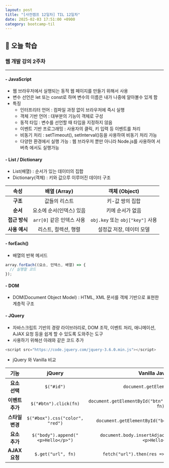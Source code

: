 ```yaml
---
layout: post
title: "[사전캠프 12일차] TIL 12일차"
date: 2025-02-03 17:51:00 +0900
category: bootcamp-til
---
```


## 📖 오늘 학습
### 웹 개발 강의 2주차

<!-- #### 📃  -->

---

#### - JavaScript
- 웹 브라우저에서 실행되는 동적 웹 페이지를 만들기 위해서 사용
- 변수 선언은 let 또는 const로 하며 변수의 이름은 내가 나중에 알아볼수 있게 함
- 특징
    - 인터프리터 언어 : 컴파일 과정 없이 브라우저에 즉시 실행
    - 객체 기반 언어 : 대부분의 기능이 객체로 구성
    - 동적 타입 : 변수를 선언할 때 타입을 지정하지 않음
    - 이벤트 기반 프로그래밍 : 사용자의 클릭, 키 입력 등 이벤트를 처리
    - 비동기 처리 : setTimeout(), setInterval()등을 사용하여 비동기 처리 가능
    - 다양한 환경에서 실행 가능 : 웹 브라우저 뿐만 아니라 Node.js를 사용하여 서버측 에서도 실행가능

#### - List / Dictionary
- List(배열) : 순서가 있는 데이터의 집합
- Dictionary(객체) : 키와 값으루 이루어진 데이터 구조

|     속성      |       배열 (Array)        |          객체 (Object)           |
| :-----------: | :-----------------------: | :------------------------------: |
|   **구조**    |       값들의 리스트       |         키-값 쌍의 집합          |
|   **순서**    | 요소에 순서(인덱스) 있음  |         키에 순서가 없음         |
| **접근 방식** | `arr[0]` 같은 인덱스 사용 | `obj.key` 또는 `obj["key"]` 사용 |
| **사용 예시** |   리스트, 컬렉션, 행렬    |     설정값 저장, 데이터 모델     |

#### - forEach()
- 배열의 반복 메서드
>
```javascript
array.forEach((요소, 인덱스, 배열) => {
  // 실행할 코드
});
```

#### - DOM
- DOM(Document Object Model) : HTML, XML 문서를 객체 기반으로 표현한 계층적 구조

#### - JQuery
- 자바스크립트 기반의 경량 라이브러리로, DOM 조작, 이벤트 처리, 애니메이션, AJAX 요청 등을 쉽게 할 수 있도록 도와주는 도구
- 사용하기 위해선 아래와 같은 코드 추가
```javascript
<script src="https://code.jquery.com/jquery-3.6.0.min.js"></script>
```
- jQuery 와 Vanilla 비교

|      기능       |               jQuery               |                       Vanilla JavaScript                        |
| :-------------: | :--------------------------------: | :-------------------------------------------------------------: |
|  **요소 선택**  |             `$("#id")`             |                 `document.getElementById("id")`                 |
| **이벤트 추가** |       `$("#btn").click(fn)`        | `document.getElementById("btn").addEventListener("click", fn)`  |
| **스타일 변경** |  `$("#box").css("color", "red")`   |      `document.getElementById("box").style.color = "red"`       |
|  **요소 추가**  | `$("body").append("<p>Hello</p>")` | `document.body.insertAdjacentHTML("beforeend", "<p>Hello</p>")` |
|  **AJAX 요청**  |         `$.get("url", fn)`         |         `fetch("url").then(res => res.json()).then(fn)`         |

<!-- --- -->

<!-- ## 💬 -->

<!-- ####  -->
